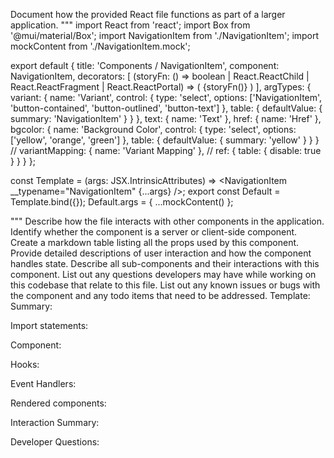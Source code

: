 Document how the provided React file functions as part of a larger application.
"""
import React from 'react';
import Box from '@mui/material/Box';
import NavigationItem from './NavigationItem';
import mockContent from './NavigationItem.mock';

export default {
  title: 'Components / NavigationItem',
  component: NavigationItem,
  decorators: [
    (storyFn: () => boolean | React.ReactChild | React.ReactFragment | React.ReactPortal) => (
      <Box m={5}>{storyFn()}</Box>
    )
  ],
  argTypes: {
    variant: {
      name: 'Variant',
      control: {
        type: 'select',
        options: ['NavigationItem', 'button-contained', 'button-outlined', 'button-text']
      },
      table: {
        defaultValue: { summary: 'NavigationItem' }
      }
    },
    text: { name: 'Text' },
    href: { name: 'Href' },
    bgcolor: {
      name: 'Background Color',
      control: {
        type: 'select',
        options: ['yellow', 'orange', 'green']
      },
      table: {
        defaultValue: { summary: 'yellow' }
      }
    }
    // variantMapping: { name: 'Variant Mapping' },
    // ref: { table: { disable: true } }
  }
};

const Template = (args: JSX.IntrinsicAttributes) => <NavigationItem __typename="NavigationItem" {...args} />;
export const Default = Template.bind({});
Default.args = { ...mockContent() };

"""
Describe how the file interacts with other components in the application.
Identify whether the component is a server or client-side component.
Create a markdown table listing all the props used by this component.
Provide detailed descriptions of user interaction and how the component handles state.
Describe all sub-components and their interactions with this component.
List out any questions developers may have while working on this codebase that relate to this file.
List out any known issues or bugs with the component and any todo items that need to be addressed.
Template:
Summary:
<brief overview of the file and all its major components>

Import statements:
<describe the imports and dependencies>

Component:
<Summary of component>

Hooks:
<list of hooks with descriptions>

Event Handlers:
<list of Event Handlers with descriptions>

Rendered components:
<list of Rendered components with descriptions>

Interaction Summary:
<a summary of how the file could interact with the rest of the application>

Developer Questions:
<a list of questions Developers working with this component may have the following questions when debugging>